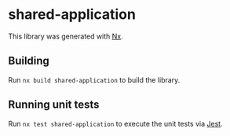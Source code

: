 # shared-application

This library was generated with [Nx](https://nx.dev).

## Building

Run `nx build shared-application` to build the library.

## Running unit tests

Run `nx test shared-application` to execute the unit tests via [Jest](https://jestjs.io).
